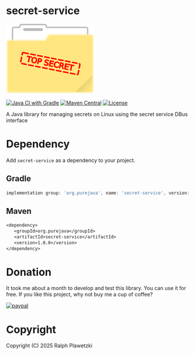 # secret-service
![FlatpakUpdateAndRestart](top-secret.png)

[![Java CI with Gradle](https://github.com/purejava/secret-service/actions/workflows/build_main.yml/badge.svg)](https://github.com/purejava/FlatpakUpdateAndRestart/actions/workflows/build_main.yml)
[![Maven Central](https://img.shields.io/maven-central/v/org.purejava/secret-service.svg?label=Maven%20Central)](https://central.sonatype.com/search?q=secret-service&smo=true&namespace=org.purejava)
[![License](https://img.shields.io/github/license/purejava/secret-service.svg)](https://github.com/purejava/secret-service/blob/main/LICENSE)

A Java library for managing secrets on Linux using the secret service DBus interface

# Dependency
Add `secret-service` as a dependency to your project.

## Gradle
```gradle
implementation group: 'org.purejava', name: 'secret-service', version: '1.0.0'
```
## Maven

```maven
<dependency>
   <groupId>org.purejava</groupId>
   <artifactId>secret-service</artifactId>
   <version>1.0.0</version>
</dependency>
```

# Donation
It took me about a month to develop and test this library. You can use it for free. If you like this project, why not buy me a cup of coffee?

[![paypal](https://www.paypalobjects.com/en_US/i/btn/btn_donateCC_LG.gif)](https://www.paypal.com/donate?hosted_button_id=XVX9ZM7WE4ANL)

# Copyright
Copyright (C) 2025 Ralph Plawetzki